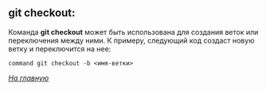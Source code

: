 
## git checkout:

Команда **git checkout** может быть использована для создания веток или переключения между ними. К примеру, следующий код создаст новую ветку и переключится на нее:

``` 
command git checkout -b <имя-ветки>
```
 
*[На главную](./README.md)*
